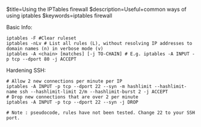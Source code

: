 $title=Using the IPTables firewall
$description=Useful+common ways of using iptables
$keywords=iptables firewall

Basic Info:

    iptables -F	#Clear ruleset
    iptables -nLv # List all rules (L), without resolving IP addresses to domain names (n) in verbose mode (v)
    iptables -A <chain> [matches] [-j TO-CHAIN] # E.g. iptables -A INPUT -p tcp --dport 80 -j ACCEPT


Hardening SSH:

    # Allow 2 new connections per minute per IP
	iptables -A INPUT -p tcp --dport 22 --syn -m hashlimit --hashlimit-name ssh --hashlimit-limit 2/m --hashlimit-burst 2 -j ACCEPT
	# Drop new connections that are over 2 per minute
	iptables -A INPUT -p tcp --dport 22 --syn -j DROP

	# Note : pseudocode, rules have not been tested. Change 22 to your SSH port.